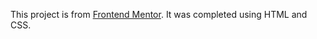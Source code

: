 This project is from [Frontend Mentor](https://www.frontendmentor.io/challenges/qr-code-component-iux_sIO_H). 
It was completed using HTML and CSS.
